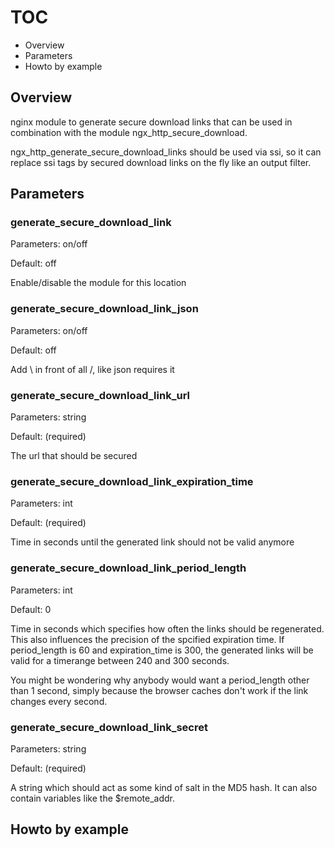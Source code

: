 # TOC #

* Overview
* Parameters
* Howto by example

## Overview ##

nginx module to generate secure download links that can be used in combination with the module ngx_http_secure_download. 

ngx_http_generate_secure_download_links should be used via ssi, so it can replace ssi tags by secured download links on the fly like an output filter.

## Parameters ##

### generate_secure_download_link ###

Parameters: on/off

Default: off

Enable/disable the module for this location

### generate_secure_download_link_json ###

Parameters: on/off

Default: off

Add \ in front of all /, like json requires it

### generate_secure_download_link_url ###

Parameters: string

Default: <none> \(required\)

The url that should be secured

### generate_secure_download_link_expiration_time ###

Parameters: int

Default: <none> \(required\)

Time in seconds until the generated link should not be valid anymore

### generate_secure_download_link_period_length ###

Parameters: int

Default: 0

Time in seconds which specifies how often the links should be regenerated. This also influences the precision of the spcified expiration time. If period_length is 60 and expiration_time is 300, the generated links will be valid for a timerange between 240 and 300 seconds.

You might be wondering why anybody would want a period_length other than 1 second, simply because the browser caches don't work if the link changes every second.

### generate_secure_download_link_secret ###

Parameters: string

Default: <none> \(required\)

A string which should act as some kind of salt in the MD5 hash. It can also contain variables like the $remote_addr.

## Howto by example ##